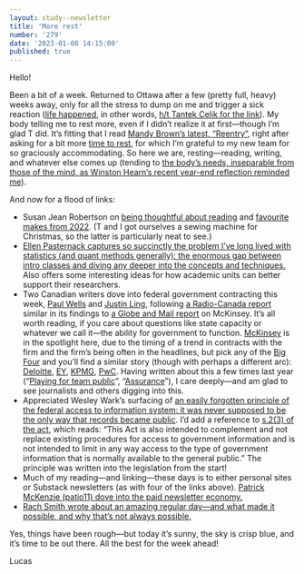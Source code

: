 ```yaml
---
layout: study--newsletter
title: 'More rest'
number: '279'
date: '2023-01-08 14:15:00'
published: true
---
```


Hello!

Been a bit of a week. Returned to Ottawa after a few (pretty full, heavy) weeks away, only for all the stress to dump on me and trigger a sick reaction ([life happened](https://indieweb.org/life_happens), in other words, [h/t Tantek Çelik for the link](https://tantek.com/2023/007/t2/more-100daysofindieweb-projects)). My body telling me to rest more, even if I didn’t realize it at first—though I’m glad T did. It’s fitting that I read [Mandy Brown’s latest, “Reentry”](https://aworkinglibrary.com/writing/reentry), right after asking for a bit more [time to rest](https://aworkinglibrary.com/writing/out-of-time), for which I’m grateful to my new team for so graciously accommodating. So here we are, resting—reading, writing, and whatever else comes up (tending to [the body’s needs, inseparable from those of the mind, as Winston Hearn’s recent year-end reflection reminded me](https://www.winstonhearn.com/wrote/2022/2023-benediction/)).

And now for a flood of links:

- Susan Jean Robertson on [being thoughtful about reading](https://www.susanjeanrobertson.com/links/link-removals/) and [favourite makes from 2022](https://www.susanjeanrobertson.com/writing/favorite-makes-2022/). (T and I got ourselves a sewing machine for Christmas, so the latter is particularly neat to see.)
- [Ellen Pasternack captures so succinctly the problem I’ve long lived with statistics (and quant methods generally): the enormous gap between intro classes and diving any deeper into the concepts and techniques.](https://worksinprogress.substack.com/p/the-stats-gap?publication_id=90387&post_id=94444927&isFreemail=true) Also offers some interesting ideas for how academic units can better support their researchers.
- Two Canadian writers dove into federal government contracting this week, [Paul Wells](https://paulwells.substack.com/p/shine-a-brighter-light-on-contract) and [Justin Ling](https://www.bugeyedandshameless.com/p/the-real-deep-state?publication_id=891638&post_id=94722607&isFreemail=true), following [a Radio-Canada report](https://ici.radio-canada.ca/nouvelle/1945915/mckinsey-influence-canada-trudeau-immigration-conseils) similar in its findings to [a Globe and Mail report](https://www.theglobeandmail.com/politics/article-ottawa-turns-to-mckinsey-to-fix-phoenix-doubling-spending/) on McKinsey. It’s all worth reading, if you care about questions like state capacity or whatever we call it—the ability for government to function. [McKinsey](https://govcanadacontracts.ca/vendors/mckinsey_and_company/) is in the spotlight here, due to the timing of a trend in contracts with the firm and the firm’s being often in the headlines, but pick any of the [Big Four](https://en.wikipedia.org/wiki/Big_Four_accounting_firms) and you’ll find a similar story (though with perhaps a different arc): [Deloitte](https://govcanadacontracts.ca/vendors/deloitte/), [EY](https://govcanadacontracts.ca/vendors/ernst_young/), [KPMG](https://govcanadacontracts.ca/vendors/kpmg/), [PwC](https://govcanadacontracts.ca/vendors/pricewaterhouse_coopers/). Having written about this a few times last year (“[Playing for team public](https://lucascherkewski.com/hit-and-miss/229-playing-team-public/)”, “[Assurance](https://lucascherkewski.com/hit-and-miss/275-assurance/)”), I care deeply—and am glad to see journalists and others digging into this.
- Appreciated Wesley Wark’s surfacing of [an easily forgotten principle of the federal access to information system: it was never supposed to be the only way that records became public](https://wesleywark.substack.com/p/the-no-access-to-information-act). I’d add a reference to [s.2(3) of the act](https://laws-lois.justice.gc.ca/eng/acts/a-1/page-1.html#1171644), which reads: “This Act is also intended to complement and not replace existing procedures for access to government information and is not intended to limit in any way access to the type of government information that is normally available to the general public.” The principle was written into the legislation from the start!
- Much of my reading—and linking—these days is to either personal sites or Substack newsletters (as with four of the links above). [Patrick McKenzie (patio11) dove into the paid newsletter economy.](https://www.bitsaboutmoney.com/archive/bam-is-now-reader-supported/)
- [Rach Smith wrote about an amazing regular day—and what made it possible, and why that’s not always possible.](https://rachsmith.com/today-was-an-amazing-regular-day/)

Yes, things have been rough—but today it’s sunny, the sky is crisp blue, and it’s time to be out there. All the best for the week ahead!

Lucas